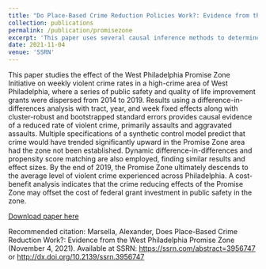 ```yaml
---
title: "Do Place-Based Crime Reduction Policies Work?: Evidence from the West Philadelphia Promise Zone"
collection: publications
permalink: /publication/promisezone
excerpt: 'This paper uses several causal inference methods to determine the effect of the Philadelphia Promise Zone on violent crime.'
date: 2021-11-04
venue: 'SSRN'
---
```

This paper studies the effect of the West Philadelphia Promise Zone Initiative on weekly violent crime rates in a high-crime area of West Philadelphia, where a series of public safety and quality of life improvement grants were dispersed from 2014 to 2019. Results using a difference-in-differences analysis with tract, year, and week fixed effects along with cluster-robust and bootstrapped standard errors provides causal evidence of a reduced rate of violent crime, primarily assaults and aggravated assaults. Multiple specifications of a synthetic control model predict that crime would have trended significantly upward in the Promise Zone area had the zone not been established. Dynamic difference-in-differences and propensity score matching are also employed, finding similar results and effect sizes. By the end of 2019, the Promise Zone ultimately descends to the average level of violent crime experienced across Philadelphia. A cost-benefit analysis indicates that the crime reducing effects of the Promise Zone may offset the cost of federal grant investment in public safety in the zone. 

[Download paper here](http://alexmarsella.github.io/files/promisezone.pdf)

Recommended citation:  Marsella, Alexander, Does Place-Based Crime Reduction Work?: Evidence from the West Philadelphia Promise Zone (November 4, 2021). Available at SSRN: https://ssrn.com/abstract=3956747 or http://dx.doi.org/10.2139/ssrn.3956747 
